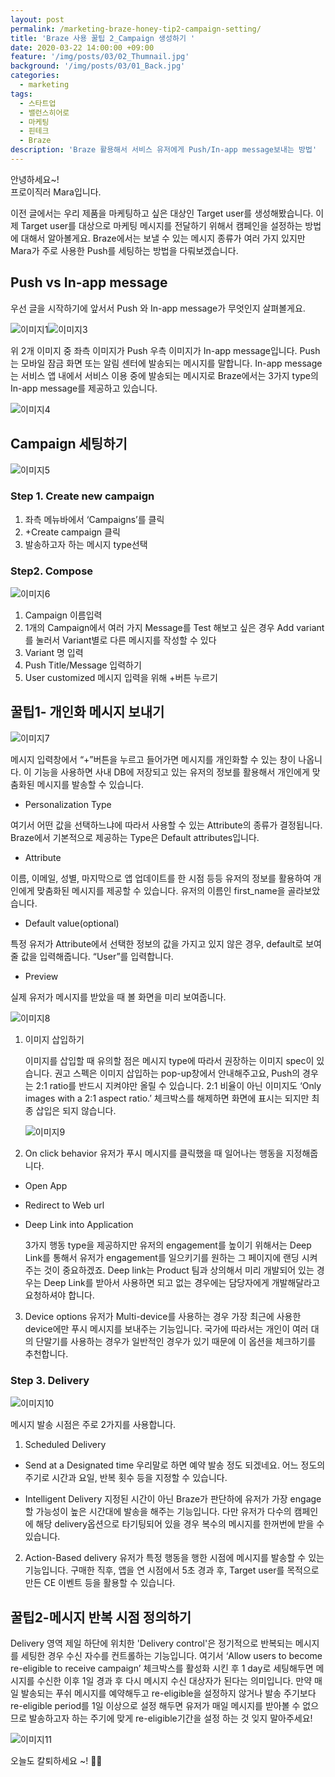 ```yaml
---
layout: post
permalink: /marketing-braze-honey-tip2-campaign-setting/
title: 'Braze 사용 꿀팁 2_Campaign 생성하기 '
date: 2020-03-22 14:00:00 +09:00
feature: '/img/posts/03/02_Thumnail.jpg'
background: '/img/posts/03/01_Back.jpg'
categories:
  - marketing
tags:
  - 스타트업
  - 밸런스히어로
  - 마케팅
  - 핀테크
  - Braze
description: 'Braze 활용해서 서비스 유저에게 Push/In-app message보내는 방법'
---
```


안녕하세요~!<br>
프로이직러 Mara입니다. 

이전 글에서는 우리 제품을 마케팅하고 싶은 대상인 Target user를 생성해봤습니다. 이제 Target user를 대상으로 마케팅 메시지를 전달하기 위해서 캠페인을 설정하는 방법에 대해서 알아볼게요. Braze에서는 보낼 수 있는 메시지 종류가 여러 가지 있지만 Mara가 주로 사용한 Push를 세팅하는 방법을 다뤄보겠습니다. 

## Push vs In-app message
우선 글을 시작하기에 앞서서 Push 와 In-app message가 무엇인지 살펴볼게요. 

![이미지1](/img/posts/03/01.png)![이미지3](/img/posts/03/03.png)

위 2개 이미지 중 좌측 이미지가 Push 우측 이미지가 In-app message입니다. Push는 모바일 잠금 화면 또는 알림 센터에 발송되는 메시지를 말합니다. In-app message는 서비스 앱 내에서 서비스 이용 중에 발송되는 메시지로 Braze에서는 3가지 type의 In-app message를 제공하고 있습니다.

![이미지4](/img/posts/03/04.png) 

## Campaign 세팅하기 

![이미지5](/img/posts/03/05.png)

### Step 1. Create new campaign

1. 좌측 메뉴바에서 ‘Campaigns’를 클릭
2. +Create campaign 클릭
3. 발송하고자 하는 메시지 type선택

### Step2. Compose

![이미지6](/img/posts/03/06.png)

1. Campaign 이름입력 
2. 1개의 Campaign에서 여러 가지 Message를 Test 해보고 싶은 경우 Add variant를 눌러서 Variant별로 다른 메시지를 작성할 수 있다
3. Variant 명 입력
4. Push Title/Message 입력하기
5. User customized 메시지 입력을 위해 +버튼 누르기

## 꿀팁1- 개인화 메시지 보내기 

![이미지7](/img/posts/03/07.PNG)

메시지 입력창에서 “+”버튼을 누르고 들어가면 메시지를 개인화할 수 있는 창이 나옵니다. 이 기능을 사용하면 사내 DB에 저장되고 있는 유저의 정보를 활용해서 개인에게 맞춤화된 메시지를 발송할 수 있습니다.

* Personalization Type

여기서 어떤 값을 선택하느냐에 따라서 사용할 수 있는 Attribute의 종류가 결정됩니다. Braze에서 기본적으로 제공하는 Type은 Default attributes입니다.

* Attribute

이름, 이메일, 성별, 마지막으로 앱 업데이트를 한 시점 등등 유저의 정보를 활용하여 개인에게 맞춤화된 메시지를 제공할 수 있습니다. 유저의 이름인 first_name을 골라보았습니다.

* Default value(optional)

특정 유저가 Attribute에서 선택한 정보의 값을 가지고 있지 않은 경우, default로 보여줄 값을 입력해줍니다. “User”를 입력합니다.

* Preview

실제 유저가 메시지를 받았을 때 볼 화면을 미리 보여줍니다.

![이미지8](/img/posts/03/08.png)

1. 이미지 삽입하기 

   이미지를 삽입할 때 유의할 점은 메시지 type에 따라서 권장하는 이미지 spec이 있습니다. 권고 스펙은 이미지 삽입하는 pop-up창에서 안내해주고요, Push의 경우는 2:1 ratio를 반드시 지켜야만 올릴 수 있습니다. 2:1 비율이 아닌 이미지도 ‘Only images with a 2:1 aspect ratio.’ 체크박스를 해제하면 화면에 표시는 되지만 최종 삽입은 되지 않습니다. 

    ![이미지9](/img/posts/03/09.PNG)

2. On click behavior 
   유저가 푸시 메시지를 클릭했을 때 일어나는 행동을 지정해줍니다. 

* Open App

* Redirect to Web url

* Deep Link into Application 

  3가지 행동 type을 제공하지만 유저의 engagement를 높이기 위해서는 Deep Link를 통해서 유저가 engagement를 일으키기를 원하는 그 페이지에 랜딩 시켜주는 것이 중요하겠죠. Deep link는 Product 팀과 상의해서 미리 개발되어 있는 경우는 Deep Link를 받아서 사용하면 되고 없는 경우에는 담당자에게 개발해달라고 요청하셔야 합니다. 

3. Device options 
   유저가 Multi-device를 사용하는 경우 가장 최근에 사용한 device에만 푸시 메시지를 보내주는 기능입니다. 국가에 따라서는 개인이 여러 대의 단말기를 사용하는 경우가 일반적인 경우가 있기 때문에 이 옵션을 체크하기를 추천합니다.

### Step 3. Delivery

![이미지10](/img/posts/03/10.PNG)

메시지 발송 시점은 주로 2가지를 사용합니다. 

1. Scheduled Delivery

* Send at a Designated time
   우리말로 하면 예약 발송 정도 되겠네요.
   어느 정도의 주기로 시간과 요일, 반복 횟수 등을 지정할 수 있습니다.

* Intelligent Delivery
   지정된 시간이 아닌 Braze가 판단하에 유저가 가장 engage할 가능성이 높은 시간대에 발송을 해주는 기능입니다. 다만 유저가 다수의 캠페인에 해당 delivery옵션으로 타기팅되어 있을 경우 복수의 메시지를 한꺼번에 받을 수 있습니다.

2. Action-Based delivery 
   유저가 특정 행동을 행한 시점에 메시지를 발송할 수 있는 기능입니다. 
   구매한 직후, 앱을 연 시점에서 5초 경과 후, Target user를 목적으로 만든 CE 이벤트 등을 활용할 수 있습니다. 

## 꿀팁2-메시지 반복 시점 정의하기 


Delivery 영역 제일 하단에 위치한 'Delivery control'은 정기적으로 반복되는 메시지를 세팅한 경우 수신 자수를 컨트롤하는 기능입니다. 여기서  ‘Allow users to become re-eligible to receive campaign’ 체크박스를 활성화 시킨 후 1 day로 세팅해두면 메시지를 수신한 이후 1일 경과 후 다시 메시지 수신 대상자가 된다는 의미입니다. 만약 매일 발송되는 푸쉬 메시지를 예약해두고 re-eligible을 설정하지 않거나 발송 주기보다 re-eligible period를 1일 이상으로 설정 해두면 유저가 매일 메시지를 받아볼 수 없으므로 발송하고자 하는 주기에 맞게 re-eligible기간을 설정 하는 것 잊지 말아주세요!

![이미지11](/img/posts/03/11.png) 

오늘도 칼퇴하세요 ~! 🙋‍♀️